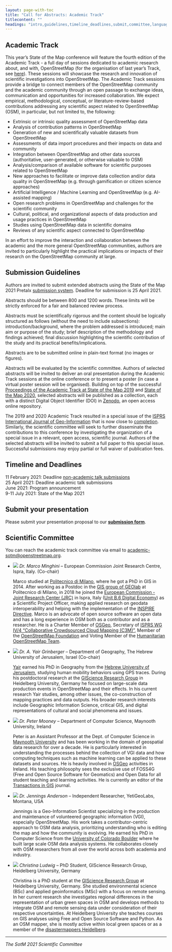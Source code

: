 ```yaml
---
layout: page-with-toc
title: "Call for Abstracts: Academic Track"
titlecontent: ""
headings: "intro,guidelines,timeline_deadlines,submit,committee,language,recording,travel_costs_visa,proceedings"
---
```


<h2 id="intro">Academic Track</h2>

This year’s State of the Map conference will feature the fourth edition of the Academic Track - a full day of sessions dedicated to academic research about, and with, OpenStreetMap (for the organisation of last year’s Track, see [here](https://2020.stateofthemap.org/cfp/academic)). These sessions will showcase the research and innovation of scientific investigations into OpenStreetMap. The Academic Track sessions provide a bridge to connect members of the OpenStreetMap community and the academic community through an open passage to exchange ideas, communication and opportunities for increased collaboration. We expect empirical, methodological, conceptual, or literature-review-based contributions addressing any scientific aspect related to OpenStreetMap (OSM), in particular, but not limited to, the following:

  * Extrinsic or intrinsic quality assessment of OpenStreetMap data
  * Analysis of contribution patterns in OpenStreetMap
  * Generation of new and scientifically valuable datasets from OpenStreetMap
  * Assessments of data import procedures and their impacts on data and community
  * Integration between OpenStreetMap and other data sources (authoritative, user-generated, or otherwise valuable to OSM)
  * Analysis/comparison of available software for scientific purposes related to OpenStreetMap
  * New approaches to facilitate or improve data collection and/or data quality in OpenStreetMap (e.g. through gamification or citizen science approaches)
  * Artificial Intelligence / Machine Learning and OpenStreetMap (e.g. AI-assisted mapping)
  * Open research problems in OpenStreetMap and challenges for the scientific community
  * Cultural, political, and organizational aspects of data production and usage practices in OpenStreetMap
  * Studies using OpenStreetMap data in scientific domains
  * Reviews of any scientific aspect connected to OpenStreetMap

  In an effort to improve the interaction and collaboration between the academic and the more general OpenStreetMap communities, authors are invited to particularly highlight the practical implications or impacts of their research on the OpenStreetMap community at large.


<h2 id="guidelines">Submission Guidelines</h2>

Authors are invited to submit extended abstracts using the State of the Map 2021 Pretalx [submission system](https://pretalx.com/sotm2021-academic/cfp). Deadline for submission is 25 April 2021.

Abstracts should be between 800 and 1200 words. These limits will be strictly enforced for a fair and balanced review process.

Abstracts must be scientifically rigorous and the content should be logically structured as follows (without the need to include subsections): introduction/background, where the problem addressed is introduced; main aim or purpose of the study; brief description of the methodology and findings achieved; final discussion highlighting the scientific contribution of the study and its practical benefits/implications.

Abstracts are to be submitted online in plain-text format (no images or figures).

Abstracts will be evaluated by the scientific committee. Authors of selected abstracts will be invited to deliver an oral presentation during the Academic Track sessions at the online conference or to present a poster (in case a virtual poster session will be organised). Building on top of the successful [Proceedings of the Academic Track at State of the Map 2019](https://zenodo.org/record/3405431#.XiXKJ3VKgQ8) and [State of the Map 2020](https://zenodo.org/record/3928675#.YFix5ud7lPY), selected abstracts will be published as a collection, each with a distinct Digital Object Identifier (DOI) in [Zenodo](https://zenodo.org/), an open access online repository.

The 2019 and 2020 Academic Track resulted in a special issue of the [ISPRS International Journal of Geo-Information](https://www.mdpi.com/journal/ijgi) that is now close to [completion](https://www.mdpi.com/journal/ijgi/special_issues/OpenStreetMap). Similarly, the scientific committee will seek to further disseminate the contributions to this conference by investigating the organization of a special issue in a relevant, open access, scientific journal. Authors of the selected abstracts will be invited to submit a full paper to this special issue. Successful submissions may enjoy partial or full waiver of publication fees.


<h2 id="timeline_deadlines">Timeline and Deadlines</h2>

11 February 2021: Deadline [non-academic talk submissions](]({{site.baseurl}}/calls/general))<br>
25 April 2021: Deadline academic talk submissions<br>
June 2021: Program announcement<br>
9-11 July 2021: State of the Map 2021


<h2 id="submit">Submit your presentation</h2>

Please submit your presentation proposal to our **[submission form](https://pretalx.com/sotm2021-academic/cfp)**.


<h2 id="committee">Scientific Committee</h2>

You can reach the academic track committee via email to <a href="mailto:academic-sotm@openstreetmap.org">academic-sotm@openstreetmap.org</a>.

* <img class="bio-pic" src="../../img/bios/Marco.jpg">
  <em>Dr. Marco Minghini</em> &ndash;
  European Commission Joint Research Centre, Ispra, Italy. (Co-chair)

  Marco studied at [Politecnico di Milano](https://www.polimi.it/en/), where he got a PhD in GIS in 2014. After working as a Postdoc in the [GIS group of GEOlab](https://www.gisgeolab.polimi.it/) at Politecnico di Milano, in 2018 he joined the [European Commission - Joint Research Center (JRC)](https://ec.europa.eu/jrc/en) in Ispra, Italy ([Unit B.6 Digital Economy](https://ec.europa.eu/jrc/en/research-topic/digital-economy)) as a Scientific Project Officer, making applied research on geodata interoperability and helping with the implementation of the [INSPIRE Directive](https://inspire.ec.europa.eu/). Marco is an advocate of open source software an open data and has a long experience in OSM both as a contributor and as a researcher. He is a Charter Member of [OSGeo](https://www.osgeo.org/), Secretary of [ISPRS WG IV/4 “Collaborative Crowdsourced Cloud Mapping (C3M)”](http://www2.isprs.org/commissions/comm4/wg4.html), Member of the [OpenStreetMap Foundation](https://wiki.osmfoundation.org/wiki/Main_Page) and Voting Member of the [Humanitarian OpenStreetMap Team](https://www.hotosm.org/).

* <img class="bio-pic" src="../../img/bios/Yair.jpg">
  <em>Dr. A. Yair Grinberger</em> &ndash;
  Department of Geography, The Hebrew University of Jerusalem, Israel (Co-chair)

  [Yair](https://en.geography.huji.ac.il/people/yair-grinberger) earned his PhD in Geography from the [Hebrew University of Jerusalem](https://new.huji.ac.il/en), studying human mobility behaviors using GPS traces. During his postdoctoral research at the [GIScience Research Group](http://giscience.uni-hd.de/) in Heidelberg University, Germany he focused on large-scale data production events in OpenStreetMap and their effects. In his current research Yair studies, among other issues, the co-construction of mapping practices and data outputs. His broader research interests include Geographic Information Science, critical GIS, and digital representations of cultural and social phenomena and issues.

* <img class="bio-pic" src="../../img/bios/Peter.jpg">
  <em>Dr. Peter Mooney</em> &ndash;
  Department of Computer Science, Maynooth University, Ireland

  Peter is an Assistant Professor at the Dept. of Computer Science in [Maynooth University](https://www.maynoothuniversity.ie/) and has been working in the domain of geospatial data research for over a decade. He is particularly interested in understanding the processes behind the collection of VGI data and how computing techniques such as machine learning can be applied to these datasets and sources. He is heavily involved in [OSGeo](https://www.osgeo.org/) activities in Ireland. His teaching philosophy sees the exclusive use of FOSS4G (Free and Open Source Software for Geomatics) and Open Data for all student teaching and learning activities. He is currently an editor of the [Transactions in GIS](https://onlinelibrary.wiley.com/journal/14679671) journal.

* <img class="bio-pic" src="../../img/bios/Jennings.jpg">
  <em>Dr. Jennings Anderson</em> &ndash;
  Independent Researcher, YetiGeoLabs, Montana, USA

  Jennings is a Geo-Information Scientist specializing in the production and maintenance of volunteered geographic information (VGI), especially OpenStreetMap. His work takes a contributor-centric approach to OSM data analysis, prioritizing understanding who is editing the map and how the community is evolving. He earned his PhD in Computer Science from the [University of Colorado Boulder](https://www.colorado.edu/) where he built large scale OSM data analysis systems. He collaborates closely with OSM researchers from all over the world across both academia and industry.

* <img class="bio-pic" src="../../img/bios/Christina.jpg">
  <em>Christina Ludwig</em> &ndash;
  PhD Student, GIScience Research Group, Heidelberg University, Germany

  Christina is a PhD student at the [GIScience Research Group](https://www.geog.uni-heidelberg.de/gis/index_en.html) at Heidelberg University, Germany. She studied environmental science (BSc) and applied geoinformatics (MSc) with a focus on remote sensing. In her current research she investigates regional differences in the representation of urban green spaces in OSM and develops methods to integrate OSM and remote sensing data under consideration of their respective uncertainties. At Heidelberg University she teaches courses on GIS analyses using Free and Open Source Software and Python. As an OSM mapper, she is mostly active within local green spaces or as a member of the [disastermappers Heidelberg](https://disastermappers.wordpress.com/).

<hr>

_The SotM 2021 Scientific Committee_

